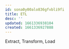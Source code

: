 ```yaml
---
id: sona0y00alo836gfvbli9fi
title: ETL
desc: ''
updated: 1661336938104
created: 1661336927888
---
```

Extract, Transform, Load